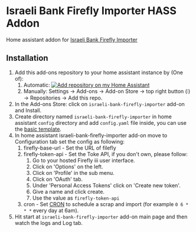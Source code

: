 # Israeli Bank Firefly Importer HASS Addon
Home assistant addon for [Israeli Bank Firefly Importer](https://github.com/itairaz1/israeli-bank-firefly-importer)

## Installation
1. Add this add-ons repository to your home assistant instance by (One of):
    1. Automatic: [![Add repository on my Home Assistant][repository-badge]][repository-url]
    2. Manually: Settings -> Add-ons -> Add-on Store -> top right button (⫶) -> Repositories -> Add this repo.
2. In the Add-ons Store: click on `israeli-bank-firefly-importer` add-on and Install.
3. Create directory named `israeli-bank-firefly-importer` in home assistant `config` directory and add `config.yaml` file inside, you can use the [basic template](https://github.com/itairaz1/israeli-bank-firefly-importer-hass-addon/blob/main/israeli-bank-firefly-importer/basic.template.config.yaml).
4. In home assistant israeli-bank-firefly-importer add-on move to Configuration tab set the config as following:
    1. firefly-base-url - Set the URL of filefly
    2. firefly-token-api - Set the Toke API, if you don't own, please follow:
        1. Go to your hosted Firefly iii user interface.
        2. Click on 'Options' on the left.
        3. Click on 'Profile' in the sub menu.
        4. Click on 'OAuth' tab.
        5. Under 'Personal Access Tokens' click on 'Create new token'.
        6. Give a name and click create.
        7. Use the value as `firefly-token-api`
    3. cron - Set [CRON](https://crontab.guru/) to schedule a scrap and import (for example `0 6 * * *` every day at 6am).
5. Hit start at `israeli-bank-firefly-importer` add-on main page and then watch the logs and Log tab.

[repository-badge]: https://img.shields.io/badge/Add%20repository%20to%20my-Home%20Assistant-41BDF5?logo=home-assistant&style=for-the-badge
[repository-url]: https://my.home-assistant.io/redirect/supervisor_add_addon_repository/?repository_url=https%3A%2F%2Fgithub.com%2Fitairaz1%2Fisraeli-bank-firefly-importer-hass-addon
